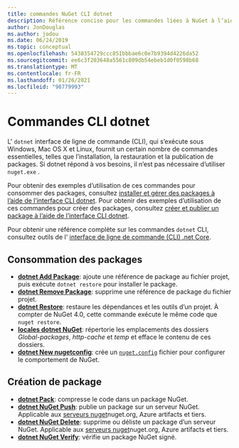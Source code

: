 ```yaml
---
title: commandes NuGet CLI dotnet
description: Référence concise pour les commandes liées à NuGet à l’aide de l’interface de ligne de commande dotnet.
author: JonDouglas
ms.author: jodou
ms.date: 06/24/2019
ms.topic: conceptual
ms.openlocfilehash: 5438354729ccc851bbbae6c0e7b9394d4226da52
ms.sourcegitcommit: ee6c3f203648a5561c809db54ebeb1d0f0598b68
ms.translationtype: MT
ms.contentlocale: fr-FR
ms.lasthandoff: 01/26/2021
ms.locfileid: "98779993"
---
```

# <a name="dotnet-cli-commands"></a>Commandes CLI dotnet

L' `dotnet` interface de ligne de commande (CLI), qui s’exécute sous Windows, Mac OS X et Linux, fournit un certain nombre de commandes essentielles, telles que l’installation, la restauration et la publication de packages. Si dotnet répond à vos besoins, il n’est pas nécessaire d’utiliser `nuget.exe` .

Pour obtenir des exemples d’utilisation de ces commandes pour consommer des packages, consultez [installer et gérer des packages à l’aide de l’interface CLI dotnet](../consume-packages/install-use-packages-dotnet-cli.md). Pour obtenir des exemples d’utilisation de ces commandes pour créer des packages, consultez [créer et publier un package à l’aide de l’interface CLI dotnet](../quickstart/create-and-publish-a-package-using-the-dotnet-cli.md).

Pour obtenir une référence complète sur les commandes `dotnet` CLI, consultez outils de l' [interface de ligne de commande (CLI) .net Core](/dotnet/core/tools/?tabs=netcore2x).

## <a name="package-consumption"></a>Consommation des packages

- [**dotnet Add Package**](/dotnet/core/tools/dotnet-add-package): ajoute une référence de package au fichier projet, puis exécute `dotnet restore` pour installer le package.
- [**dotnet Remove Package**](/dotnet/core/tools/dotnet-remove-package): supprime une référence de package du fichier projet.
- [**dotnet Restore**](/dotnet/core/tools/dotnet-restore?tabs=netcore2x): restaure les dépendances et les outils d’un projet. À compter de NuGet 4.0, cette commande exécute le même code que `nuget restore`.
- [**locales dotnet NuGet**](/dotnet/core/tools/dotnet-nuget-locals): répertorie les emplacements des dossiers *Global-packages*, *http-cache* et *temp* et efface le contenu de ces dossiers.
- [**dotnet New nugetconfig**](/dotnet/core/tools/dotnet-new): crée un [`nuget.config`](../reference/nuget-config-file.md) fichier pour configurer le comportement de NuGet.

## <a name="package-creation"></a>Création de package

- [**dotnet Pack**](/dotnet/core/tools/dotnet-pack?tabs=netcore2x): compresse le code dans un package NuGet.
- [**dotnet NuGet Push**](/dotnet/core/tools/dotnet-nuget-push): publie un package sur un serveur NuGet. Applicable aux [serveurs nuget](../hosting-packages/overview.md)nuget.org, Azure artifacts et tiers.
- [**dotnet NuGet Delete**](/dotnet/core/tools/dotnet-nuget-delete): supprime ou déliste un package d’un serveur NuGet. Applicable aux [serveurs nuget](../hosting-packages/overview.md)nuget.org, Azure artifacts et tiers.
- [**dotnet NuGet Verify**](/dotnet/core/tools/dotnet-nuget-verify): vérifie un package NuGet signé.
